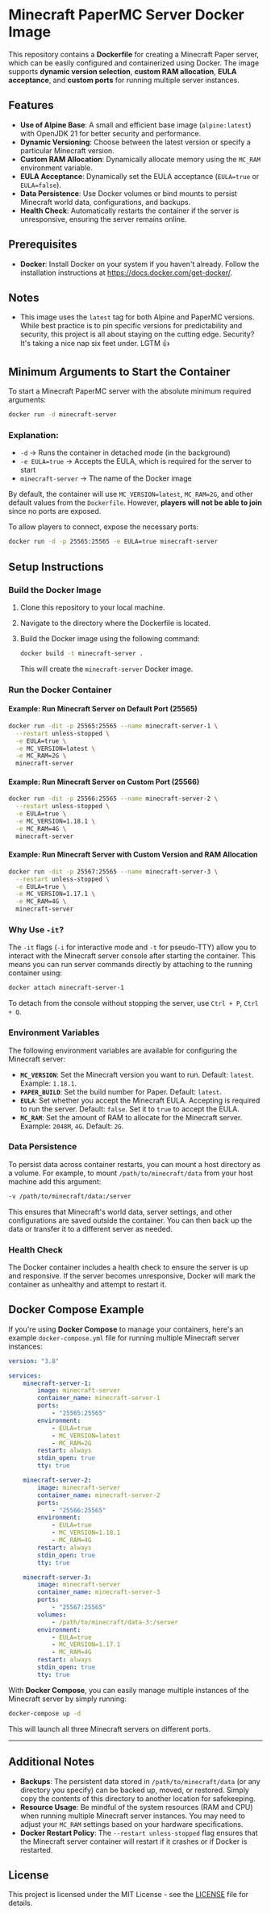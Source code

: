 # Minecraft PaperMC Server Docker Image

This repository contains a **Dockerfile** for creating a Minecraft Paper server, which can be easily configured and containerized using Docker.
The image supports **dynamic version selection**, **custom RAM allocation**, **EULA acceptance**, and **custom ports** for running multiple server instances.

## Features

-   **Use of Alpine Base**: A small and efficient base image (`alpine:latest`) with OpenJDK 21 for better security and performance.
-   **Dynamic Versioning**: Choose between the latest version or specify a particular Minecraft version.
-   **Custom RAM Allocation**: Dynamically allocate memory using the `MC_RAM` environment variable.
-   **EULA Acceptance**: Dynamically set the EULA acceptance (`EULA=true` or `EULA=false`).
-   **Data Persistence**: Use Docker volumes or bind mounts to persist Minecraft world data, configurations, and backups.
-   **Health Check**: Automatically restarts the container if the server is unresponsive, ensuring the server remains online.

## Prerequisites

-   **Docker**: Install Docker on your system if you haven't already. Follow the installation instructions at https://docs.docker.com/get-docker/.

## Notes

-   This image uses the `latest` tag for both Alpine and PaperMC versions.
    While best practice is to pin specific versions for predictability and security, this project is all about staying on the cutting edge.
    Security? It's taking a nice nap six feet under. LGTM 👍

## Minimum Arguments to Start the Container

To start a Minecraft PaperMC server with the absolute minimum required arguments:

```bash
docker run -d minecraft-server
```

### Explanation:

-   `-d` → Runs the container in detached mode (in the background)
-   `-e EULA=true` → Accepts the EULA, which is required for the server to start
-   `minecraft-server` → The name of the Docker image

By default, the container will use `MC_VERSION=latest`, `MC_RAM=2G`, and other default values from the `Dockerfile`.
However, **players will not be able to join** since no ports are exposed.

To allow players to connect, expose the necessary ports:

```bash
docker run -d -p 25565:25565 -e EULA=true minecraft-server
```

## Setup Instructions

### Build the Docker Image

1. Clone this repository to your local machine.
2. Navigate to the directory where the Dockerfile is located.
3. Build the Docker image using the following command:

    ```bash
    docker build -t minecraft-server .
    ```

    This will create the `minecraft-server` Docker image.

### Run the Docker Container

#### Example: Run Minecraft Server on Default Port (25565)

```bash
docker run -dit -p 25565:25565 --name minecraft-server-1 \
  --restart unless-stopped \
  -e EULA=true \
  -e MC_VERSION=latest \
  -e MC_RAM=2G \
  minecraft-server
```

#### Example: Run Minecraft Server on Custom Port (25566)

```bash
docker run -dit -p 25566:25565 --name minecraft-server-2 \
  --restart unless-stopped \
  -e EULA=true \
  -e MC_VERSION=1.18.1 \
  -e MC_RAM=4G \
  minecraft-server
```

#### Example: Run Minecraft Server with Custom Version and RAM Allocation

```bash
docker run -dit -p 25567:25565 --name minecraft-server-3 \
  --restart unless-stopped \
  -e EULA=true \
  -e MC_VERSION=1.17.1 \
  -e MC_RAM=4G \
  minecraft-server
```

### Why Use `-it`?

The `-it` flags (`-i` for interactive mode and `-t` for pseudo-TTY) allow you to interact with the Minecraft server console after starting the container.
This means you can run server commands directly by attaching to the running container using:

```bash
docker attach minecraft-server-1
```

To detach from the console without stopping the server, use `Ctrl + P`, `Ctrl + Q`.

### Environment Variables

The following environment variables are available for configuring the Minecraft server:

-   **`MC_VERSION`**: Set the Minecraft version you want to run. Default: `latest`. Example: `1.18.1`.
-   **`PAPER_BUILD`**: Set the build number for Paper. Default: `latest`.
-   **`EULA`**: Set whether you accept the Minecraft EULA. Accepting is required to run the server. Default: `false`. Set it to `true` to accept the EULA.
-   **`MC_RAM`**: Set the amount of RAM to allocate for the Minecraft server. Example: `2048M`, `4G`. Default: `2G`.

### Data Persistence

To persist data across container restarts, you can mount a host directory as a volume.
For example, to mount `/path/to/minecraft/data` from your host machine add this argument:

```bash
-v /path/to/minecraft/data:/server
```

This ensures that Minecraft's world data, server settings, and other configurations are saved outside the container.
You can then back up the data or transfer it to a different server as needed.

### Health Check

The Docker container includes a health check to ensure the server is up and responsive.
If the server becomes unresponsive, Docker will mark the container as unhealthy and attempt to restart it.

## Docker Compose Example

If you're using **Docker Compose** to manage your containers, here's an example `docker-compose.yml` file for running multiple Minecraft server instances:

```yaml
version: "3.8"

services:
    minecraft-server-1:
        image: minecraft-server
        container_name: minecraft-server-1
        ports:
            - "25565:25565"
        environment:
            - EULA=true
            - MC_VERSION=latest
            - MC_RAM=2G
        restart: always
        stdin_open: true
        tty: true

    minecraft-server-2:
        image: minecraft-server
        container_name: minecraft-server-2
        ports:
            - "25566:25565"
        environment:
            - EULA=true
            - MC_VERSION=1.18.1
            - MC_RAM=4G
        restart: always
        stdin_open: true
        tty: true

    minecraft-server-3:
        image: minecraft-server
        container_name: minecraft-server-3
        ports:
            - "25567:25565"
        volumes:
            - /path/to/minecraft/data-3:/server
        environment:
            - EULA=true
            - MC_VERSION=1.17.1
            - MC_RAM=4G
        restart: always
        stdin_open: true
        tty: true
```

With **Docker Compose**, you can easily manage multiple instances of the Minecraft server by simply running:

```bash
docker-compose up -d
```

This will launch all three Minecraft servers on different ports.

---

## Additional Notes

-   **Backups**: The persistent data stored in `/path/to/minecraft/data` (or any directory you specify) can be backed up, moved, or restored. Simply copy the contents of this directory to another location for safekeeping.
-   **Resource Usage**: Be mindful of the system resources (RAM and CPU) when running multiple Minecraft server instances. You may need to adjust your `MC_RAM` settings based on your hardware specifications.
-   **Docker Restart Policy**: The `--restart unless-stopped` flag ensures that the Minecraft server container will restart if it crashes or if Docker is restarted.

## License

This project is licensed under the MIT License - see the [LICENSE](LICENSE) file for details.
